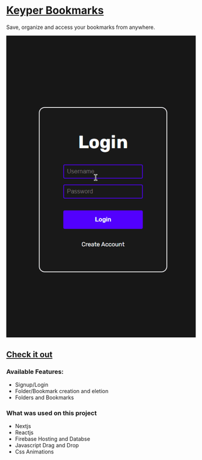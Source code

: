 # [Keyper Bookmarks](https://keyper-bookmarks.web.app/ "Homepage")

Save, organize and access your bookmarks from anywhere.

<p align="center">
    <img src="./demo.gif"/><br/>
</p>

## [Check it out](https://keyper-bookmarks.web.app/ "Homepage")

### Available Features:

- Signup/Login
- Folder/Bookmark creation and eletion
- Folders and Bookmarks

### What was used on this project

- Nextjs
- Reactjs
- Firebase Hosting and Databse
- Javascript Drag and Drop
- Css Animations
